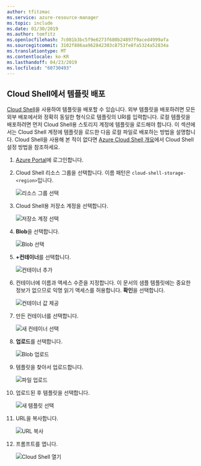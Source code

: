 ```yaml
---
author: tfitzmac
ms.service: azure-resource-manager
ms.topic: include
ms.date: 01/30/2019
ms.author: tomfitz
ms.openlocfilehash: 7c081b3bc5f9e6273f680b24897f9aced4999afa
ms.sourcegitcommit: 3102f886aa962842303c8753fe8fa5324a52834a
ms.translationtype: MT
ms.contentlocale: ko-KR
ms.lasthandoff: 04/23/2019
ms.locfileid: "60730493"
---
```

## <a name="deploy-template-from-cloud-shell"></a>Cloud Shell에서 템플릿 배포

[Cloud Shell](../articles/cloud-shell/overview.md)을 사용하여 템플릿을 배포할 수 있습니다. 외부 템플릿을 배포하려면 모든 외부 배포에서와 정확히 동일한 형식으로 템플릿의 URI를 입력합니다. 로컬 템플릿을 배포하려면 먼저 Cloud Shell용 스토리지 계정에 템플릿을 로드해야 합니다. 이 섹션에서는 Cloud Shell 계정에 템플릿을 로드한 다음 로컬 파일로 배포하는 방법을 설명합니다. Cloud Shell을 사용해 본 적이 없다면 [Azure Cloud Shell 개요](../articles/cloud-shell/overview.md)에서 Cloud Shell 설정 방법을 참조하세요.

1. [Azure Portal](https://portal.azure.com)에 로그인합니다.

1. Cloud Shell 리소스 그룹을 선택합니다. 이름 패턴은 `cloud-shell-storage-<region>`입니다.

   ![리소스 그룹 선택](./media/resource-manager-cloud-shell-deploy/select-cs-resource-group.png)

1. Cloud Shell용 저장소 계정을 선택합니다.

   ![저장소 계정 선택](./media/resource-manager-cloud-shell-deploy/select-storage.png)

1. **Blob**을 선택합니다.

   ![Blob 선택](./media/resource-manager-cloud-shell-deploy/select-blobs.png)

1. **+컨테이너**를 선택합니다.

   ![컨테이너 추가](./media/resource-manager-cloud-shell-deploy/add-container.png)

1. 컨테이너에 이름과 액세스 수준을 지정합니다. 이 문서의 샘플 템플릿에는 중요한 정보가 없으므로 익명 읽기 액세스를 허용합니다. **확인**을 선택합니다.

   ![컨테이너 값 제공](./media/resource-manager-cloud-shell-deploy/provide-container-values.png)

1. 만든 컨테이너를 선택합니다.

   ![새 컨테이너 선택](./media/resource-manager-cloud-shell-deploy/select-container.png)

1. **업로드**를 선택합니다.

   ![Blob 업로드](./media/resource-manager-cloud-shell-deploy/upload-blob.png)

1. 템플릿을 찾아서 업로드합니다.

   ![파일 업로드](./media/resource-manager-cloud-shell-deploy/find-and-upload-template.png)

1. 업로드된 후 템플릿을 선택합니다.

   ![새 템플릿 선택](./media/resource-manager-cloud-shell-deploy/select-new-template.png)

1. URL을 복사합니다.

   ![URL 복사](./media/resource-manager-cloud-shell-deploy/copy-url.png)

1. 프롬프트를 엽니다.

   ![Cloud Shell 열기](./media/resource-manager-cloud-shell-deploy/start-cloud-shell.png)
